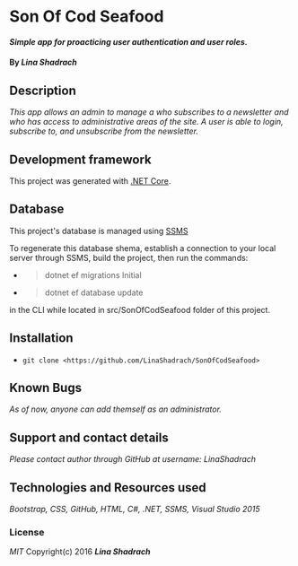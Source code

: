 # Son Of Cod Seafood

#### _Simple app for proacticing user authentication and user roles._

#### By _Lina Shadrach_

## Description
_This app allows an admin to manage a who subscribes to a newsletter and who has access to administrative areas of the site. A user is able to login, subscribe to, and unsubscribe from the newsletter._

## Development framework
This project was generated with [.NET Core](https://www.microsoft.com/net/core#windowsvs2015).

## Database
This project's database is managed using [SSMS](https://docs.microsoft.com/en-us/sql/ssms/download-sql-server-management-studio-ssms)

To regenerate this database shema, establish a connection to your local server through SSMS, build the project, then run the commands:

* > dotnet ef migrations Initial 
* > dotnet ef database update

in the CLI while located in src/SonOfCodSeafood folder of this project.

## Installation

* `git clone <https://github.com/LinaShadrach/SonOfCodSeafood>`

## Known Bugs

_As of now, anyone can add themself as an administrator._

## Support and contact details
_Please contact author through GitHub at username: LinaShadrach_

## Technologies and Resources used
_Bootstrap, CSS, GitHub, HTML, C#, .NET, SSMS, Visual Studio 2015_

### License
_MIT_
 Copyright(c) 2016 ***Lina Shadrach***